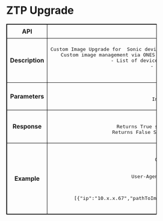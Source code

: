 # ZTP Upgrade 

<style>
  table {
    border-collapse: collapse;
    table-layout: fixed;
    width: 400px;
    border: 1px solid black;
  }
  th {
    border: 1px solid black;
  }

  td {
    border: 1px solid black;
    padding: 8px;
    text-align: center;
    vertical-align: middle;
    word-wrap: break-word;
  }
</style>

<table>
  <tr>
    <th>API</th>
    <td><b>upgradeNOSImage</b></td>
  </tr>
  <tr>
    <th>Description</th>
    <td><pre>Custom Image Upgrade for  Sonic devices  . Performs custom image upgrades for specific enrolled  sonic devices only.
 Custom image management via ONES application. ONES application  needs the following information as the input -
- List of devices (IP address or host name) for the upgrade image operation
- Image path and  user credentials to scp server

</pre>
    </td>
  </tr>
  <tr>
    <th>Parameters</th>
    <td><pre>API Input Parameter : <Device IPs, PathToImage>
Input Parameters: one or more device ip address
</pre>
    </td>
  </tr>
  <tr>
    <th>Response</th>
    <td><pre>Response: True/False- 
Returns True status , if  image upgrade to sonic devices is successful 
Returns False Status , if  Image upgrade to sonic devices is unsuccessful 
</pre> </td>
  </tr>
  <tr>
    <th>Example</th>
    <td><pre>POST /upgradeNOSImage  HTTP/1.1
Content-Type: application/json; charset=utf-8
Host: localhost:8080
Connection: close
User-Agent: Paw/3.4.0 (Macintosh; OS X/12.3.0) GCDHTTPRequest
Content-Length: 61

[{"ip":"10.x.x.67","pathToImage":"http://10.x.x.10:8191/mnt/ws/images/sonic-mellanox-e8daeacd.bin"}]</pre>
    </td>
  </tr>
</table>
